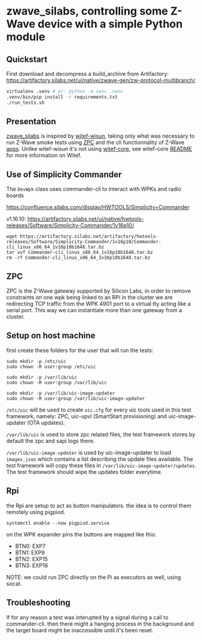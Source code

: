 # zwave_silabs, controlling some Z-Wave device with a simple Python module

## Quickstart

First download and decompress a build_archive from Artifactory:
https://artifactory.silabs.net/ui/native/zwave-gen/zw-protocol-multibranch/

```bash
virtualenv .venv # or: python -m venv .venv
.venv/bin/pip install -r requirements.txt
./run_tests.sh
```

## Presentation

[zwave_silabs](https://stash.silabs.com/projects/SADDLE/repos/zwave-silabs/browse) is inspired by [witef-wisun](https://stash.silabs.com/projects/SADDLE/repos/witef-wisun/browse), taking only what was necessary to run Z-Wave smoke tests using [ZPC](https://stash.silabs.com/projects/UIC/repos/uic/browse/applications/zpc) and the cli functionnality of Z-Wave [apps](https://stash.silabs.com/projects/Z-WAVE/repos/zw-protocol/browse/Apps).
Unlike witef-wisun it's not using [witef-core](https://stash.silabs.com/projects/SADDLE/repos/witef-core/browse), see witef-core [README](https://stash.silabs.com/projects/SADDLE/repos/witef-core/browse/README.md) for more information on Witef.

## Use of Simplicity Commander

The `DevWpk` class uses commander-cli to interact with WPKs and radio boards

https://confluence.silabs.com/display/HWTOOLS/Simplicity+Commander

v1.16.10:  https://artifactory.silabs.net/ui/native/hwtools-releases/Software/Simplicity-Commander/1v16p10/

```
wget https://artifactory.silabs.net/artifactory/hwtools-releases/Software/Simplicity-Commander/1v16p10/Commander-cli_linux_x86_64_1v16p10b1648.tar.bz
tar xvf Commander-cli_linux_x86_64_1v16p10b1648.tar.bz
rm -rf Commander-cli_linux_x86_64_1v16p10b1648.tar.bz
```

## ZPC

ZPC is the Z-Wave gateway supported by Silicon Labs, in order to remove constraints on one wpk being
linked to an RPi in the cluster we are redirecting TCP traffic from the WPK 4901 port to a virtual tty acting like 
a serial port. This way we can instantiate more than one gateway from a cluster.

## Setup on host machine

first create these folders for the user that will run the tests:

```
sudo mkdir -p /etc/uic
sudo chown -R user:group /etc/uic

sudo mkdir -p /var/lib/uic
sudo chown -R user:group /var/lib/uic

sudo mkdir -p /var/lib/uic-image-updater
sudo chown -R user:group /var/lib/uic-image-updater
```

`/etc/uic` will be used to create `uic.cfg` for every uic tools used in this test
framework, namely: ZPC, uic-upvl (SmartStart provisioning) and uic-image-updater (OTA updates).

`/var/lib/uic` is used to store zpc related files, the test framework stores by default the zpc and sapi logs there.

`/var/lib/uic-image-updater` is used by uic-image-updater to load `images.json` which
contains a list describing the update files available. The test framework will copy these files
in `/var/lib/uic-image-updater/updates`. The test framework should wipe the updates folder 
everytime.

## Rpi

the Rpi are setup to act as button manipulators. the idea is to control them remotely using pigpiod.

`systemctl enable --now pigpiod.service`

on the WPK expander pins the buttons are mapped like this:

- BTN0: EXP7
- BTN1: EXP9
- BTN2: EXP15
- BTN3: EXP16

NOTE: we could run ZPC directly on the Pi as executors as well, using socat.

## Troubleshooting

If for any reason a test was interupted by a signal during a call to commander-cli.
then there might a hanging process in the background and the target board might be
inaccessible until it's been reset.
